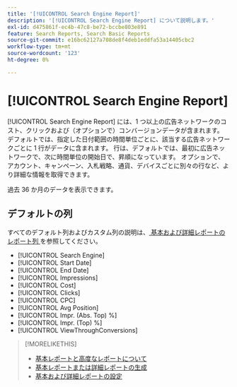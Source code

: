 ```yaml
---
title: '[!UICONTROL Search Engine Report]'
description: '[!UICONTROL Search Engine Report] について説明します。'
exl-id: d475861f-ec4b-47c8-be72-bccbe803e891
feature: Search Reports, Search Basic Reports
source-git-commit: e16bc62127a708de8f4deb1eddfa53a14405cbc2
workflow-type: tm+mt
source-wordcount: '123'
ht-degree: 0%

---
```


# [!UICONTROL Search Engine Report]

[!UICONTROL Search Engine Report] には、1 つ以上の広告ネットワークのコスト、クリックおよび（オプションで）コンバージョンデータが含まれます。 デフォルトでは、指定した日付範囲の時間単位ごとに、該当する広告ネットワークごとに 1 行がデータに含まれます。 行は、デフォルトでは、最初に広告ネットワークで、次に時間単位の開始日で、昇順になっています。 オプションで、アカウント、キャンペーン、入札戦略、通貨、デバイスごとに別々の行など、より詳細な情報を取得できます。

過去 36 か月のデータを表示できます。

## デフォルトの列

すべてのデフォルト列およびカスタム列の説明は、[ 基本および詳細レポートのレポート列 ](basic-advanced-report-columns.md) を参照してください。

* [!UICONTROL Search Engine]
* [!UICONTROL Start Date]
* [!UICONTROL End Date]
* [!UICONTROL Impressions]
* [!UICONTROL Cost]
* [!UICONTROL Clicks]
* [!UICONTROL CPC]
* [!UICONTROL Avg Position]
* [!UICONTROL Impr. (Abs. Top) %]
* [!UICONTROL Impr. (Top) %]
* [!UICONTROL ViewThroughConversions]

>[!MORELIKETHIS]
>
>* [ 基本レポートと高度なレポートについて ](basic-advanced-report-about.md)
>* [ 基本レポートまたは詳細レポートの生成 ](basic-advanced-report-generate.md)
>* [ 基本および詳細レポートの設定 ](basic-advanced-report-settings.md)
